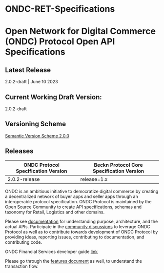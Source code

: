 # ONDC-RET-Specifications

# Open Network for Digital Commerce (ONDC) Protocol Open API Specifications

## Latest Release
2.0.2-draft | June 10 2023

## Current Working Draft Version: 
2.0.2-draft

## Versioning Scheme
[Semantic Version Scheme 2.0.0](https://semver.org/)

## Releases

| ONDC Protocol Specification Version | Beckn Protocol Core Specification Version      |
|-------------------------------------|------------------------------------------------|
| 2.0.2-release                        | release=1.x                                   |

ONDC is an ambitious initiative to democratize digital commerce by creating a decentralized network of buyer apps and seller apps through an interoperable protocol specification. 
ONDC Protocol is maintained by the Open Source Community to create API specifications, schemas and taxonomy for Retail, Logistics and other domains.

Please see [documentation](https://github.com/Open-network-for-digital-commerce/ONDC-Protocol/wiki) for understanding purpose, architecture, and the actual APIs. Participate in the [community discussions](https://github.com/Open-network-for-digital-commerce/ONDC-Protocol/discussions) to leverage ONDC Protocol as well as to contribute towards development of ONDC Protocol by providing ideas, reporting issues, contributing to documentation, and contributing code.

ONDC Financial Services developer guide [link](https://ondc-official.github.io/ONDC-RET-Specifications/)

Please go through the [features document](https://docs.google.com/document/d/1rVWtiCPzQzAVVzlnkCShpH489s8AQMYV23urzbD6ruU/edit?usp=sharing) as well, to understand the transaction flow.
